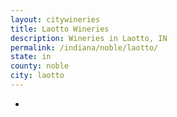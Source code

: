 ```yaml
---
layout: citywineries
title: Laotto Wineries
description: Wineries in Laotto, IN
permalink: /indiana/noble/laotto/
state: in
county: noble
city: laotto
---
```

-
